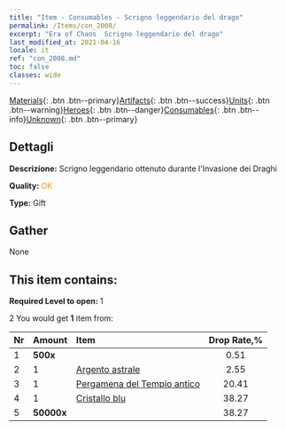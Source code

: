 ```yaml
---
title: "Item - Consumables - Scrigno leggendario del drago"
permalink: /Items/con_2008/
excerpt: "Era of Chaos  Scrigno leggendario del drago"
last_modified_at: 2021-04-16
locale: it
ref: "con_2008.md"
toc: false
classes: wide
---
```

 [Materials](/it/Items/){: .btn .btn--primary}[Artifacts](/it/Items/Artifacts/){: .btn .btn--success}[Units](/it/Items/Units/){: .btn .btn--warning}[Heroes](/it/Items/Heroes/){: .btn .btn--danger}[Consumables](/it/Items/Consumables/){: .btn .btn--info}[Unknown](/it/Items/Unknown/){: .btn .btn--primary}

## Dettagli
 **Descrizione:** Scrigno leggendario ottenuto durante l'Invasione dei Draghi

 **Quality:** <span style="color: #FF8C00">OK</span>

 **Type:** Gift

## Gather

  None

## This item contains:

 **Required Level to open:** 1

 2 You would get **1** item  from:

  | Nr | Amount |     Item    | Drop Rate,% |
  |:---|:-------|:------------|:---------:|
  | 1 |  **500x** | <i class="fas fa-gem"/> | 0.51 | 
  | 2 | 1 | [Argento astrale](/it/Items/con_969/) | 2.55 | 
  | 3 | 1 | [Pergamena del Tempio antico](/it/Items/con_697/) | 20.41 | 
  | 4 | 1 | [Cristallo blu](/it/Items/con_716/) | 38.27 | 
  | 5 |  **50000x** | <i class="fas fa-coins"/> | 38.27 | 
